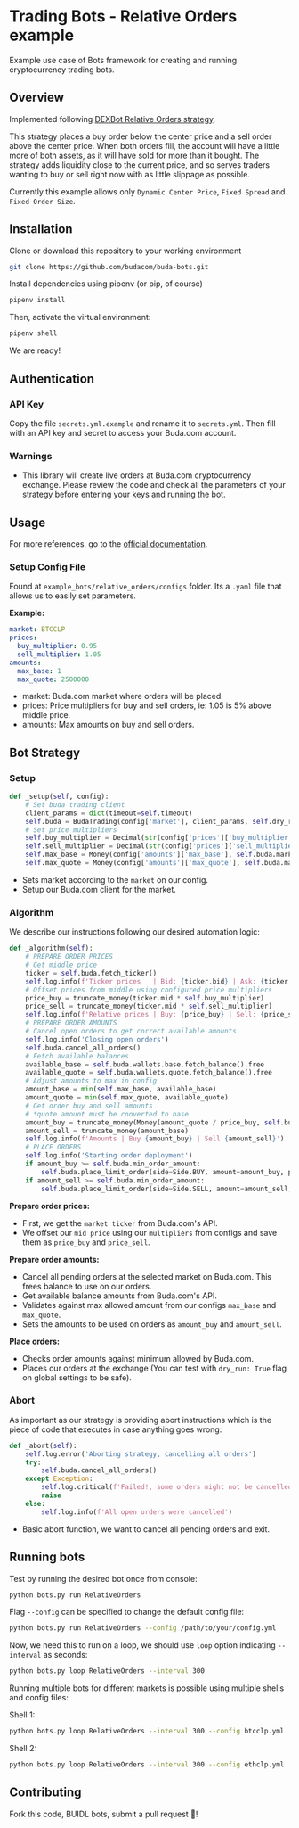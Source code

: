# Trading Bots - Relative Orders example

Example use case of Bots framework for creating and running cryptocurrency trading bots.

## Overview

Implemented following [DEXBot Relative Orders strategy](https://github.com/Codaone/DEXBot/wiki/The-Relative-Orders-strategy).

This strategy places a buy order below the center price and a sell order above the center price. When both orders fill, the account will have a little more of both assets, as it will have sold for more than it bought. The strategy adds liquidity close to the current price, and so serves traders wanting to buy or sell right now with as little slippage as possible.

Currently this example allows only `Dynamic Center Price`, `Fixed Spread` and `Fixed Order Size`.

## Installation

Clone or download this repository to your working environment

```bash
git clone https://github.com/budacom/buda-bots.git
```

Install dependencies using pipenv (or pip, of course)

```bash
pipenv install
```

Then, activate the virtual environment:

```bash
pipenv shell
```

We are ready!

## Authentication

### API Key

Copy the file `secrets.yml.example` and rename it to `secrets.yml`. Then fill with an API key and secret to access your Buda.com account.

### Warnings

- This library will create live orders at Buda.com cryptocurrency exchange. Please review the code and check all the parameters of your strategy before entering your keys and running the bot.

## Usage

For more references, go to the [official documentation](https://github.com/budacom/trading-bots/blob/master/README.md).

### Setup Config File

Found at `example_bots/relative_orders/configs` folder. Its a `.yaml` file that allows us to easily set parameters.

**Example:**

```yml
market: BTCCLP
prices:
  buy_multiplier: 0.95
  sell_multiplier: 1.05
amounts:
  max_base: 1
  max_quote: 2500000
```

- market: Buda.com market where orders will be placed.
- prices: Price multipliers for buy and sell orders, ie: 1.05 is 5% above middle price.
- amounts: Max amounts on buy and sell orders.

## Bot Strategy

### Setup

```python
def _setup(self, config):
    # Set buda trading client
    client_params = dict(timeout=self.timeout)
    self.buda = BudaTrading(config['market'], client_params, self.dry_run, self.log, self.store)
    # Set price multipliers
    self.buy_multiplier = Decimal(str(config['prices']['buy_multiplier']))
    self.sell_multiplier = Decimal(str(config['prices']['sell_multiplier']))
    self.max_base = Money(config['amounts']['max_base'], self.buda.market.base)
    self.max_quote = Money(config['amounts']['max_quote'], self.buda.market.quote)
```

- Sets market according to the `market` on our config.
- Setup our Buda.com client for the market.

### Algorithm

We describe our instructions following our desired automation logic:

```python
def _algorithm(self):
    # PREPARE ORDER PRICES
    # Get middle price
    ticker = self.buda.fetch_ticker()
    self.log.info(f'Ticker prices   | Bid: {ticker.bid} | Ask: {ticker.ask} | Mid: {ticker.mid}')
    # Offset prices from middle using configured price multipliers
    price_buy = truncate_money(ticker.mid * self.buy_multiplier)
    price_sell = truncate_money(ticker.mid * self.sell_multiplier)
    self.log.info(f'Relative prices | Buy: {price_buy} | Sell: {price_sell}')
    # PREPARE ORDER AMOUNTS
    # Cancel open orders to get correct available amounts
    self.log.info('Closing open orders')
    self.buda.cancel_all_orders()
    # Fetch available balances
    available_base = self.buda.wallets.base.fetch_balance().free
    available_quote = self.buda.wallets.quote.fetch_balance().free
    # Adjust amounts to max in config
    amount_base = min(self.max_base, available_base)
    amount_quote = min(self.max_quote, available_quote)
    # Get order buy and sell amounts
    # *quote amount must be converted to base
    amount_buy = truncate_money(Money(amount_quote / price_buy, self.buda.market.base))
    amount_sell = truncate_money(amount_base)
    self.log.info(f'Amounts | Buy {amount_buy} | Sell {amount_sell}')
    # PLACE ORDERS
    self.log.info('Starting order deployment')
    if amount_buy >= self.buda.min_order_amount:
        self.buda.place_limit_order(side=Side.BUY, amount=amount_buy, price=price_buy)
    if amount_sell >= self.buda.min_order_amount:
        self.buda.place_limit_order(side=Side.SELL, amount=amount_sell, price=price_sell)
```

**Prepare order prices:**
- First, we get the `market ticker` from Buda.com's API.
- We offset our `mid price` using our `multipliers` from configs and save them as `price_buy` and `price_sell`.

**Prepare order amounts:**
- Cancel all pending orders at the selected market on Buda.com. This frees balance to use on our orders.
- Get available balance amounts from Buda.com's API.
- Validates against max allowed amount from our configs `max_base` and `max_quote`.
- Sets the amounts to be used on orders as `amount_buy` and `amount_sell`.

**Place orders:**
- Checks order amounts against minimum allowed by Buda.com.
- Places our orders at the exchange (You can test with `dry_run: True` flag on global settings to be safe).

### Abort

As important as our strategy is providing abort instructions which is the piece of code that executes in case anything goes wrong:

```python
def _abort(self):
    self.log.error('Aborting strategy, cancelling all orders')
    try:
        self.buda.cancel_all_orders()
    except Exception:
        self.log.critical(f'Failed!, some orders might not be cancelled')
        raise
    else:
        self.log.info(f'All open orders were cancelled')
```

- Basic abort function, we want to cancel all pending orders and exit.

## Running bots

Test by running the desired bot once from console:

```bash
python bots.py run RelativeOrders
```

Flag `--config` can be specified to change the default config file:

```bash
python bots.py run RelativeOrders --config /path/to/your/config.yml
```

Now, we need this to run on a loop, we should use `loop` option indicating `--interval` as seconds:

```bash
python bots.py loop RelativeOrders --interval 300
```

Running multiple bots for different markets is possible using multiple shells and config files:

Shell 1:

```bash
python bots.py loop RelativeOrders --interval 300 --config btcclp.yml
```

Shell 2:

```bash
python bots.py loop RelativeOrders --interval 300 --config ethclp.yml
```

## Contributing

Fork this code, BUIDL bots, submit a pull request :muscle:!
